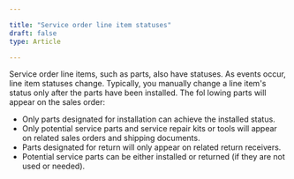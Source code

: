```yaml
---

title: "Service order line item statuses"
draft: false
type: Article

---
```


Service order line items, such as parts, also have statuses. As events occur, line item statuses change. Typically, you manually change a line item's status only after the parts have been installed. The fol lowing parts will appear on the sales order:
-	Only parts designated for installation  can achieve the installed status.
-	Only potential service parts and service repair kits or tools will appear on related sales orders and shipping documents.
-	Parts designated for return will only appear on related return receivers.
-	Potential service parts can be either installed or returned (if they are not used or needed).



​